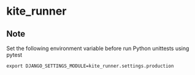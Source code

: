 # kite_runner


## Note
Set the following environment variable before run Python unittests using pytest
```
export DJANGO_SETTINGS_MODULE=kite_runner.settings.production
```